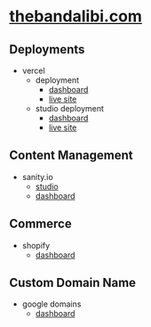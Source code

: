 # [thebandalibi.com](https://thebandalibi.com/)

## Deployments

- vercel
  - deployment
    - [dashboard](https://vercel.com/crvouga/the-band-alibi)
    - [live site](https://thebandalibi.com/)
  - studio deployment
    - [dashboard](https://vercel.com/crvouga/the-band-alibi-studio)
    - [live site](https://studio.thebandalibi.com/)

## Content Management

- sanity.io
  - [studio](https://studio.thebandalibi.com/)
  - [dashboard](https://www.sanity.io/teams/personal/project/mswm483g)

## Commerce

- shopify
  - [dashboard](https://alibi-merch.myshopify.com/admin)

## Custom Domain Name

- google domains
  - [dashboard](https://domains.google.com/registrar/thebandalibi.com?_ga=2.199534638.1680610425.1624567054-788012307.1620263166)
